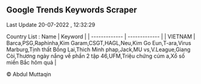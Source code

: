 

## Google Trends Keywords Scraper 
 
Last Update 20-07-2022 , 12:32:29

Country List :
 Name  | Keyword |
| ------------- | ------------- |
| VIETNAM | Barca,PSG,Raphinha,Kim Garam,CSGT,HAGL,Neu,Kim Go Eun,T-ara,Virus Marburg,Tịnh thất Bồng Lai,Thich Minh phap,Jack,MU vs,V.League,Giang Còi,Thương ngày nắng về phần 2 tập 46,UFM,Triệu chứng cúm a,Xổ số miền Bắc hôm quả |



© Abdul Muttaqin 
